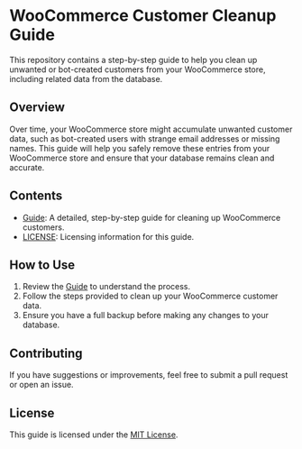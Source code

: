 # WooCommerce Customer Cleanup Guide

This repository contains a step-by-step guide to help you clean up unwanted or bot-created customers from your WooCommerce store, including related data from the database.

## Overview

Over time, your WooCommerce store might accumulate unwanted customer data, such as bot-created users with strange email addresses or missing names. This guide will help you safely remove these entries from your WooCommerce store and ensure that your database remains clean and accurate.

## Contents

- [Guide](GUIDE.md): A detailed, step-by-step guide for cleaning up WooCommerce customers.
- [LICENSE](LICENSE.md): Licensing information for this guide.

## How to Use

1. Review the [Guide](GUIDE.md) to understand the process.
2. Follow the steps provided to clean up your WooCommerce customer data.
3. Ensure you have a full backup before making any changes to your database.

## Contributing

If you have suggestions or improvements, feel free to submit a pull request or open an issue.

## License

This guide is licensed under the [MIT License](LICENSE).